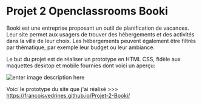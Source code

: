# Projet 2 Openclassrooms Booki

Booki est une entreprise proposant un outil de planification de vacances. Leur site permet aux usagers de trouver des hébergements et des activités dans la ville de leur choix. Les hébergements peuvent également être filtrés par thématique, par exemple leur budget ou leur ambiance.

Le but du projet est de réaliser un prototype en HTML CSS, fidèle aux maquettes desktop et mobile fournies dont voici un aperçu:

![enter image description here](https://user.oc-static.com/upload/2022/04/07/16493434697192_Desktop%20-%201.png)


Voici le prototype du site que j'ai réalisé >>> https://francoisvedrines.github.io/Projet-2-Booki/

